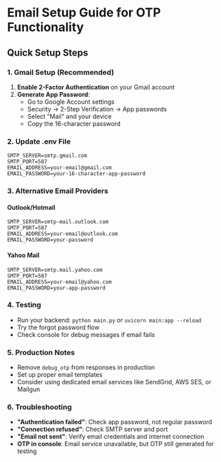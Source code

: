 # Email Setup Guide for OTP Functionality

## Quick Setup Steps

### 1. Gmail Setup (Recommended)
1. **Enable 2-Factor Authentication** on your Gmail account
2. **Generate App Password**:
   - Go to Google Account settings
   - Security → 2-Step Verification → App passwords
   - Select "Mail" and your device
   - Copy the 16-character password

### 2. Update .env File
```env
SMTP_SERVER=smtp.gmail.com
SMTP_PORT=587
EMAIL_ADDRESS=your-email@gmail.com
EMAIL_PASSWORD=your-16-character-app-password
```

### 3. Alternative Email Providers

#### Outlook/Hotmail
```env
SMTP_SERVER=smtp-mail.outlook.com
SMTP_PORT=587
EMAIL_ADDRESS=your-email@outlook.com
EMAIL_PASSWORD=your-password
```

#### Yahoo Mail
```env
SMTP_SERVER=smtp.mail.yahoo.com
SMTP_PORT=587
EMAIL_ADDRESS=your-email@yahoo.com
EMAIL_PASSWORD=your-app-password
```

### 4. Testing
- Run your backend: `python main.py` or `uvicorn main:app --reload`
- Try the forgot password flow
- Check console for debug messages if email fails

### 5. Production Notes
- Remove `debug_otp` from responses in production
- Set up proper email templates
- Consider using dedicated email services like SendGrid, AWS SES, or Mailgun

### 6. Troubleshooting
- **"Authentication failed"**: Check app password, not regular password
- **"Connection refused"**: Check SMTP server and port
- **"Email not sent"**: Verify email credentials and internet connection
- **OTP in console**: Email service unavailable, but OTP still generated for testing